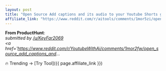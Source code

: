 ```yaml
---
layout: post
title: "Open Source Add captions and its audio to your Youtube Shorts generated or "
affiliate_link: "https://www.reddit.com/r/aitools/comments/1mor5zi/open_source_add_captions_and_its_audio_to_your/?ref=autoverse&utm_source=autoverse"
---
```


**From ProductHunt**:  
*&#32; submitted by &#32; <a href='https://www.reddit.com/user/KeyFar2069'> /u/KeyFar2069 </a> <br /> <span><a href='https://www.reddit.com/r/YoutubeWithAi/comments/1mor2fw/open_source_add_captions_and...*

🔥 Trending → [Try Tool]({{ page.affiliate_link }})  

